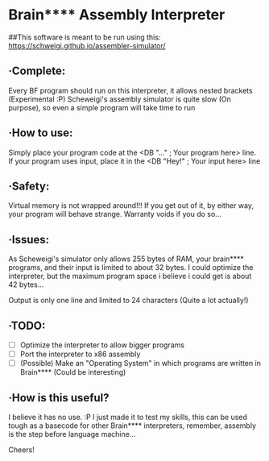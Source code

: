 # Brain**** Assembly Interpreter

##This software is meant to be run using this: https://schweigi.github.io/assembler-simulator/

·Complete:
---
Every BF program should run on this interpreter, it allows nested brackets (Experimental :P)
Scheweigi's assembly simulator is quite slow (On purpose), so even a simple program will take time to run

·How to use:
---
Simply place your program code at the 	<DB "..."  ; Your program here> line.
If your program uses input, place it in the 	<DB "Hey!"   ; Your input here> line

·Safety:
---
Virtual memory is not wrapped around!!! If you get out of it, by either way, your program will behave strange. Warranty voids if you do so...

·Issues:
---
As Scheweigi's simulator only allows 255 bytes of RAM, your brain**** programs, and their input is limited to about 32 bytes. 
I could optimize the interpreter, but the maximum program space i believe i could get is about 42 bytes...

Output is only one line and limited to 24 characters (Quite a lot actually!)

·TODO:
---
- [ ] Optimize the interpreter to allow bigger programs
- [ ] Port the interpreter to x86 assembly
- [ ] (Possible) Make an "Operating System" in which programs are written in Brain**** (Could be interesting)

·How is this useful?
---
I believe it has no use. :P
I just made it to test my skills, this can be used tough as a basecode for other Brain**** interpreters, remember, assembly is the step before language machine... 


Cheers!

